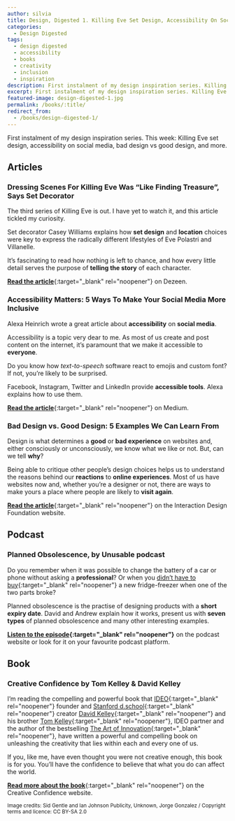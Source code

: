 ```yaml
---
author: silvia
title: Design, Digested 1. Killing Eve Set Design, Accessibility On Social Media, Bad vs Good Design
categories:
  - Design Digested
tags:
  - design digested
  - accessibility
  - books
  - creativity
  - inclusion
  - inspiration
description: First instalment of my design inspiration series. Killing Eve set design, accessibility on social media, bad design vs good design, and more.
excerpt: First instalment of my design inspiration series. Killing Eve set design, accessibility on social media, bad design vs good design, and more.
featured-image: design-digested-1.jpg
permalink: /books/:title/
redirect_from:
  - /books/design-digested-1/
---
```

First instalment of my design inspiration series. This week: Killing Eve set design, accessibility on social media, bad design vs good design, and more.  

## Articles

### Dressing Scenes For Killing Eve Was “Like Finding Treasure”, Says Set Decorator

The third series of Killing Eve is out. I have yet to watch it, and this article tickled my curiosity.

Set decorator Casey Williams explains how **set design** and **location** choices were key to express the radically different lifestyles of Eve Polastri and Villanelle.

It’s fascinating to read how nothing is left to chance, and how every little detail serves the purpose of **telling the story** of each character.

[**Read the article**](https://www.dezeen.com/2020/05/22/killing-eve-set-design-casey-williams/){:target="_blank" rel="noopener"} on Dezeen.

### Accessibility Matters: 5 Ways To Make Your Social Media More Inclusive

Alexa Heinrich wrote a great article about **accessibility** on **social media**.

Accessibility is a topic very dear to me. As most of us create and post content on the internet, it’s paramount that we make it accessible to **everyone**.

Do you know how _text-to-speech_ software react to emojis and custom font? If not, you’re likely to be surprised.

Facebook, Instagram, Twitter and LinkedIn provide **accessible tools**. Alexa explains how to use them.

[**Read the article**](https://uxdesign.cc/accessibility-matters-632fa2fb0672){:target="_blank" rel="noopener"} on Medium.

### Bad Design vs. Good Design: 5 Examples We Can Learn From

Design is what determines a **good** or **bad experience** on websites and, either consciously or unconsciously, we know what we like or not. But, can we tell **why**?

Being able to critique other people’s design choices helps us to understand the reasons behind our **reactions** to **online experiences**. Most of us have websites now and, whether you’re a designer or not, there are ways to make yours a place where people are likely to **visit again**.

[**Read the article**](https://www.interaction-design.org/literature/article/bad-design-vs-good-design-5-examples-we-can-learn-frombad-design-vs-good-design-5-examples-we-can-learn-from-130706){:target="_blank" rel="noopener"} on the Interaction Design Foundation website.

## Podcast

### Planned Obsolescence, by Unusable podcast

Do you remember when it was possible to change the battery of a car or phone without asking a **professional**? Or when you [didn’t have to buy](https://silviamaggidesign.com/design/crisis-opportunity-to-shape-a-better-society/){:target="_blank" rel="noopener"} a new fridge-freezer when one of the two parts broke?

Planned obsolescence is the practise of designing products with a **short expiry date**. David and Andrew explain how it works, present us with **seven types** of planned obsolescence and many other interesting examples.

**[Listen to the episode](https://podcast.theunusable.com/podcasts/017-planned-obsolescence.mp3){:target="_blank" rel="noopener"}** on the podcast website or look for it on your favourite podcast platform.

## Book

### Creative Confidence by Tom Kelley & David Kelley

I’m reading the compelling and powerful book that [IDEO](http://www.ideo.com/){:target="_blank" rel="noopener"} founder and [Stanford d.school](http://dschool.stanford.edu/){:target="_blank" rel="noopener"} creator [David Kelley](https://www.creativeconfidence.com/authors){:target="_blank" rel="noopener"} and his brother [Tom Kelley](https://www.creativeconfidence.com/authors){:target="_blank" rel="noopener"}, IDEO partner and the author of the bestselling [The Art of Innovation](http://theartofinnovation.com/){:target="_blank" rel="noopener"}, have written a powerful and compelling book on unleashing the creativity that lies within each and every one of us.

If you, like me, have even thought you were not creative enough, this book is for you. You’ll have the confidence to believe that what you do can affect the world.

[**Read more about the book**](https://www.creativeconfidence.com/){:target="_blank" rel="noopener"} on the Creative Confidence website.

<small>Image credits: Sid Gentle and Ian Johnson Publicity, Unknown, Jorge Gonzalez / Copyright terms and licence: CC BY-SA 2.0</small>
